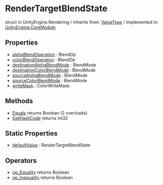 # RenderTargetBlendState
struct in UnityEngine.Rendering
 / Inherits from: <a href="https://docs.unity3d.com/6000.0/Documentation/ScriptReference/ValueType.html">ValueType</a> / Implemented in: <a href="https://docs.unity3d.com/6000.0/Documentation/ScriptReference/UnityEngine.CoreModule.html">UnityEngine.CoreModule</a>
## Properties
- <a href="https://docs.unity3d.com/6000.0/Documentation/ScriptReference/RenderTargetBlendState-alphaBlendOperation.html">alphaBlendOperation</a> : BlendOp
- <a href="https://docs.unity3d.com/6000.0/Documentation/ScriptReference/RenderTargetBlendState-colorBlendOperation.html">colorBlendOperation</a> : BlendOp
- <a href="https://docs.unity3d.com/6000.0/Documentation/ScriptReference/RenderTargetBlendState-destinationAlphaBlendMode.html">destinationAlphaBlendMode</a> : BlendMode
- <a href="https://docs.unity3d.com/6000.0/Documentation/ScriptReference/RenderTargetBlendState-destinationColorBlendMode.html">destinationColorBlendMode</a> : BlendMode
- <a href="https://docs.unity3d.com/6000.0/Documentation/ScriptReference/RenderTargetBlendState-sourceAlphaBlendMode.html">sourceAlphaBlendMode</a> : BlendMode
- <a href="https://docs.unity3d.com/6000.0/Documentation/ScriptReference/RenderTargetBlendState-sourceColorBlendMode.html">sourceColorBlendMode</a> : BlendMode
- <a href="https://docs.unity3d.com/6000.0/Documentation/ScriptReference/RenderTargetBlendState-writeMask.html">writeMask</a> : ColorWriteMask
## Methods
- <a href="https://docs.unity3d.com/6000.0/Documentation/ScriptReference/RenderTargetBlendState.Equals.html">Equals</a> returns Boolean (2 overloads)
- <a href="https://docs.unity3d.com/6000.0/Documentation/ScriptReference/RenderTargetBlendState.GetHashCode.html">GetHashCode</a> returns Int32
## Static Properties
- <a href="https://docs.unity3d.com/6000.0/Documentation/ScriptReference/RenderTargetBlendState-defaultValue.html">defaultValue</a> : RenderTargetBlendState
## Operators
- <a href="https://docs.unity3d.com/6000.0/Documentation/ScriptReference/RenderTargetBlendState.op_Equality.html">op_Equality</a> returns Boolean
- <a href="https://docs.unity3d.com/6000.0/Documentation/ScriptReference/RenderTargetBlendState.op_Inequality.html">op_Inequality</a> returns Boolean
